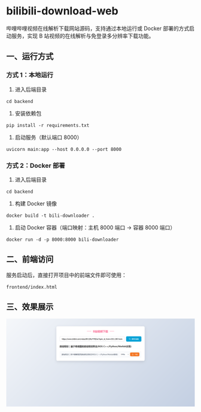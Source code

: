 # bilibili-download-web

哔哩哔哩视频在线解析下载网站源码，支持通过本地运行或 Docker 部署的方式启动服务，实现 B 站视频的在线解析与免登录多分辨率下载功能。

## 一、运行方式

### 方式 1：本地运行



1.  进入后端目录



```
cd backend
```



1.  安装依赖包



```
pip install -r requirements.txt
```



1.  启动服务（默认端口 8000）



```
uvicorn main:app --host 0.0.0.0 --port 8000
```

### 方式 2：Docker 部署



1.  进入后端目录



```
cd backend
```



1.  构建 Docker 镜像



```
docker build -t bili-downloader .
```



1.  启动 Docker 容器（端口映射：主机 8000 端口 -> 容器 8000 端口）



```
docker run -d -p 8000:8000 bili-downloader
```

## 二、前端访问

服务启动后，直接打开项目中的前端文件即可使用：



```
frontend/index.html
```

## 三、效果展示



![demo](https://github.com/SUWJTech/bilibili-download-web/blob/main/demo.png)

